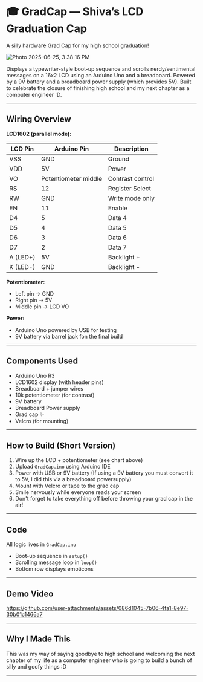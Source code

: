 # 🎓 GradCap — Shiva’s LCD Graduation Cap

A silly hardware Grad Cap for my high school graduation!


![Photo 2025-06-25, 3 38 16 PM](https://github.com/user-attachments/assets/d606d349-7ff1-4e50-9c4e-154facec567f)

Displays a typewriter-style boot-up sequence and scrolls nerdy/sentimental messages on a 16x2 LCD using an Arduino Uno and a breadboard. Powered by a 9V battery and a breadboard power supply (which provides 5V). Built to celebrate the closure of finishing high school and my next chapter as a computer engineer :D.

---

## Wiring Overview

**LCD1602 (parallel mode):**

| LCD Pin | Arduino Pin | Description         |
|---------|-------------|---------------------|
| VSS     | GND         | Ground              |
| VDD     | 5V          | Power               |
| VO      | Potentiometer middle | Contrast control |
| RS      | 12          | Register Select     |
| RW      | GND         | Write mode only     |
| EN      | 11          | Enable              |
| D4      | 5           | Data 4              |
| D5      | 4           | Data 5              |
| D6      | 3           | Data 6              |
| D7      | 2           | Data 7              |
| A (LED+) | 5V         | Backlight +         |
| K (LED-) | GND        | Backlight -         |

**Potentiometer:**
- Left pin → GND  
- Right pin → 5V  
- Middle pin → LCD VO

**Power:**
- Arduino Uno powered by USB for testing  
- 9V battery via barrel jack fon the final build

---

## Components Used
- Arduino Uno R3  
- LCD1602 display (with header pins)  
- Breadboard + jumper wires  
- 10k potentiometer (for contrast)  
- 9V battery
- Breadboard Power supply   
- Grad cap ✨  
- Velcro (for mounting)

---

## How to Build (Short Version)
1. Wire up the LCD + potentiometer (see chart above)  
2. Upload `GradCap.ino` using Arduino IDE  
3. Power with USB or 9V battery (If using a 9V battery you must convert it to 5V, I did this via a breadboard powersupply) 
4. Mount with Velcro or tape to the grad cap  
5. Smile nervously while everyone reads your screen
6. Don't forget to take everything off before throwing your grad cap in the air!

---

## Code
All logic lives in `GradCap.ino`  
- Boot-up sequence in `setup()`  
- Scrolling message loop in `loop()`  
- Bottom row displays emoticons

---

## Demo Video

https://github.com/user-attachments/assets/086d1045-7b06-4fa1-8e97-30b01c1466a7

---

## Why I Made This
This was my way of saying goodbye to high school and welcoming the next chapter of my life as a computer engineer who is going to build a bunch of silly and goofy things :D

---
